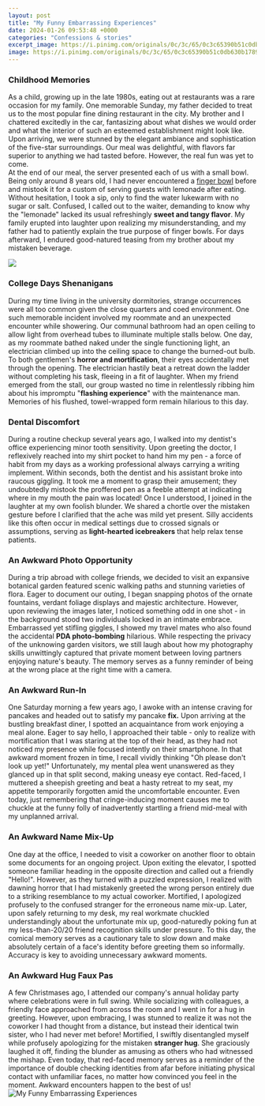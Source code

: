 ```yaml
---
layout: post
title: "My Funny Embarrassing Experiences"
date: 2024-01-26 09:53:48 +0000
categories: "Confessions & stories"
excerpt_image: https://i.pinimg.com/originals/0c/3c/65/0c3c65390b51c0db630b178974d11109.jpg
image: https://i.pinimg.com/originals/0c/3c/65/0c3c65390b51c0db630b178974d11109.jpg
---
```


### Childhood Memories
As a child, growing up in the late 1980s, eating out at restaurants was a rare occasion for my family. One memorable Sunday, my father decided to treat us to the most popular fine dining restaurant in the city. My brother and I chattered excitedly in the car, fantasizing about what dishes we would order and what the interior of such an esteemed establishment might look like. Upon arriving, we were stunned by the elegant ambiance and sophistication of the five-star surroundings. Our meal was delightful, with flavors far superior to anything we had tasted before. However, the real fun was yet to come.   
At the end of our meal, the server presented each of us with a small bowl. Being only around 8 years old, I had never encountered a [finger bowl](https://store.fi.io.vn/chihuahua-xmas-light-gift-for-chihuahua-lover-dog-lover-gift-idea4424-t-shirt) before and mistook it for a custom of serving guests with lemonade after eating. Without hesitation, I took a sip, only to find the water lukewarm with no sugar or salt. Confused, I called out to the waiter, demanding to know why the "lemonade" lacked its usual refreshingly **sweet and tangy flavor**. My family erupted into laughter upon realizing my misunderstanding, and my father had to patiently explain the true purpose of finger bowls. For days afterward, I endured good-natured teasing from my brother about my mistaken beverage.

![](https://i.ytimg.com/vi/8w5RpRAjYp0/maxresdefault.jpg)
### College Days Shenanigans 
During my time living in the university dormitories, strange occurrences were all too common given the close quarters and coed environment. One such memorable incident involved my roommate and an unexpected encounter while showering. Our communal bathroom had an open ceiling to allow light from overhead tubes to illuminate multiple stalls below. One day, as my roommate bathed naked under the single functioning light, an electrician climbed up into the ceiling space to change the burned-out bulb. To both gentlemen's **horror and mortification**, their eyes accidentally met through the opening. The electrician hastily beat a retreat down the ladder without completing his task, fleeing in a fit of laughter. When my friend emerged from the stall, our group wasted no time in relentlessly ribbing him about his impromptu "**flashing experience**" with the maintenance man. Memories of his flushed, towel-wrapped form remain hilarious to this day.       
### Dental Discomfort 
During a routine checkup several years ago, I walked into my dentist's office experiencing minor tooth sensitivity. Upon greeting the doctor, I reflexively reached into my shirt pocket to hand him my pen - a force of habit from my days as a working professional always carrying a writing implement. Within seconds, both the dentist and his assistant broke into raucous giggling. It took me a moment to grasp their amusement; they undoubtedly mistook the proffered pen as a feeble attempt at indicating where in my mouth the pain was located! Once I understood, I joined in the laughter at my own foolish blunder. We shared a chortle over the mistaken gesture before I clarified that the ache was mild yet present. Silly accidents like this often occur in medical settings due to crossed signals or assumptions, serving as **light-hearted icebreakers** that help relax tense patients.
### An Awkward Photo Opportunity
During a trip abroad with college friends, we decided to visit an expansive botanical garden featured scenic walking paths and stunning varieties of flora. Eager to document our outing, I began snapping photos of the ornate fountains, verdant foliage displays and majestic architecture. However, upon reviewing the images later, I noticed something odd in one shot - in the background stood two individuals locked in an intimate embrace. Embarrassed yet stifling giggles, I showed my travel mates who also found the accidental **PDA photo-bombing** hilarious. While respecting the privacy of the unknowing garden visitors, we still laugh about how my photography skills unwittingly captured that private moment between loving partners enjoying nature's beauty. The memory serves as a funny reminder of being at the wrong place at the right time with a camera.      
### An Awkward Run-In
One Saturday morning a few years ago, I awoke with an intense craving for pancakes and headed out to satisfy my pancake **fix.** Upon arriving at the bustling breakfast diner, I spotted an acquaintance from work enjoying a meal alone. Eager to say hello, I approached their table - only to realize with mortification that I was staring at the top of their head, as they had not noticed my presence while focused intently on their smartphone. In that awkward moment frozen in time, I recall vividly thinking "Oh please don't look up yet!" Unfortunately, my mental plea went unanswered as they glanced up in that split second, making uneasy eye contact. Red-faced, I muttered a sheepish greeting and beat a hasty retreat to my seat, my appetite temporarily forgotten amid the uncomfortable encounter. Even today, just remembering that cringe-inducing moment causes me to chuckle at the funny folly of inadvertently startling a friend mid-meal with my unplanned arrival.   
### An Awkward Name Mix-Up 
One day at the office, I needed to visit a coworker on another floor to obtain some documents for an ongoing project. Upon exiting the elevator, I spotted someone familiar heading in the opposite direction and called out a friendly "Hello!". However, as they turned with a puzzled expression, I realized with dawning horror that I had mistakenly greeted the wrong person entirely due to a striking resemblance to my actual coworker. Mortified, I apologized profusely to the confused stranger for the erroneous name mix-up. Later, upon safely returning to my desk, my real workmate chuckled understandingly about the unfortunate mix up, good-naturedly poking fun at my less-than-20/20 friend recognition skills under pressure. To this day, the comical memory serves as a cautionary tale to slow down and make absolutely certain of a face's identity before greeting them so informally. Accuracy is key to avoiding unnecessary awkward moments.
### An Awkward Hug Faux Pas 
A few Christmases ago, I attended our company's annual holiday party where celebrations were in full swing. While socializing with colleagues, a friendly face approached from across the room and I went in for a hug in greeting. However, upon embracing, I was stunned to realize it was not the coworker I had thought from a distance, but instead their identical twin sister, who I had never met before! Mortified, I swiftly disentangled myself while profusely apologizing for the mistaken **stranger hug**. She graciously laughed it off, finding the blunder as amusing as others who had witnessed the mishap. Even today, that red-faced memory serves as a reminder of the importance of double checking identities from afar before initiating physical contact with unfamiliar faces, no matter how convinced you feel in the moment. Awkward encounters happen to the best of us!          
![My Funny Embarrassing Experiences](https://i.pinimg.com/originals/0c/3c/65/0c3c65390b51c0db630b178974d11109.jpg)